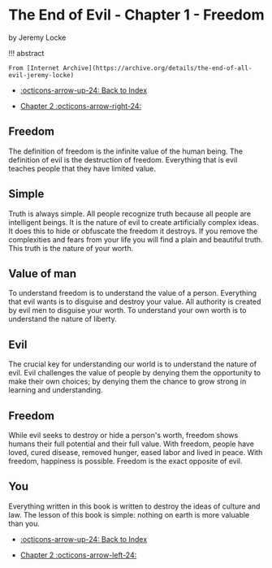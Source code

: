 # The End of Evil - Chapter 1 - Freedom

by Jeremy Locke

!!! abstract

    From [Internet Archive](https://archive.org/details/the-end-of-all-evil-jeremy-locke)

<div class="grid cards" markdown>

- [:octicons-arrow-up-24: Back to Index](./index.md)

- [Chapter 2 :octicons-arrow-right-24:](./Chapter_2.md)

</div>

## Freedom

The definition of freedom is the infinite value of the human being. The definition of evil is the destruction of freedom. Everything that is evil teaches people that they have limited value.

## Simple

Truth is always simple. All people recognize truth because all people are intelligent beings. It is the nature of evil to create artificially complex ideas. It does this to hide or obfuscate the freedom it destroys. If you remove the complexities and fears from your life you will find a plain and beautiful truth. This truth is the nature of your worth.

## Value of man

To understand freedom is to understand the value of a person. Everything that evil wants is to disguise and destroy your value. All authority is created by evil men to disguise your worth. To understand your own worth is to understand the nature of liberty.

## Evil

The crucial key for understanding our world is to understand the nature of evil. Evil challenges the value of people by denying them the opportunity to make their own choices; by denying them the chance to grow strong in learning and understanding.

## Freedom

While evil seeks to destroy or hide a person's worth, freedom shows humans their full potential and their full value. With freedom, people have loved, cured disease, removed hunger, eased labor and lived in peace. With freedom, happiness is possible. Freedom is the exact opposite of evil.

## You

Everything written in this book is written to destroy the ideas of culture and law. The lesson of this book is simple: nothing on earth is more valuable than you.

<div class="grid cards" markdown>

- [:octicons-arrow-up-24: Back to Index](./index.md)

- [Chapter 2 :octicons-arrow-left-24:](./Chapter_2.md)

</div>